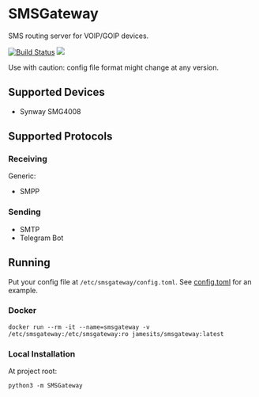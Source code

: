 # SMSGateway

SMS routing server for VOIP/GOIP devices.

[![Build Status](https://dev.azure.com/nekomimiswitch/General/_apis/build/status/SMSGateway?branchName=master)](https://dev.azure.com/nekomimiswitch/General/_build/latest?definitionId=79&branchName=master) [![](https://images.microbadger.com/badges/image/jamesits/smsgateway.svg)](https://microbadger.com/images/jamesits/smsgateway "Get your own image badge on microbadger.com")

Use with caution: config file format might change at any version.

## Supported Devices
* Synway SMG4008

## Supported Protocols

### Receiving
Generic:
* SMPP

### Sending
* SMTP
* Telegram Bot

## Running
Put your config file at `/etc/smsgateway/config.toml`. See [config.toml](https://github.com/Jamesits/SMSGateway/blob/master/config/config.toml) for an example.

### Docker

```shell
docker run --rm -it --name=smsgateway -v /etc/smsgateway:/etc/smsgateway:ro jamesits/smsgateway:latest
```

### Local Installation
At project root:

```shell
python3 -m SMSGateway
```